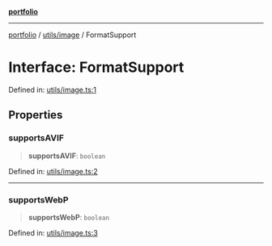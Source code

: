 [**portfolio**](../../../README.md)

***

[portfolio](../../../modules.md) / [utils/image](../README.md) / FormatSupport

# Interface: FormatSupport

Defined in: [utils/image.ts:1](https://github.com/tnorlund/Portfolio/blob/9641e1d9d3137d0e5e68571e3b9c8af7666d753e/portfolio/utils/image.ts#L1)

## Properties

### supportsAVIF

> **supportsAVIF**: `boolean`

Defined in: [utils/image.ts:2](https://github.com/tnorlund/Portfolio/blob/9641e1d9d3137d0e5e68571e3b9c8af7666d753e/portfolio/utils/image.ts#L2)

***

### supportsWebP

> **supportsWebP**: `boolean`

Defined in: [utils/image.ts:3](https://github.com/tnorlund/Portfolio/blob/9641e1d9d3137d0e5e68571e3b9c8af7666d753e/portfolio/utils/image.ts#L3)
